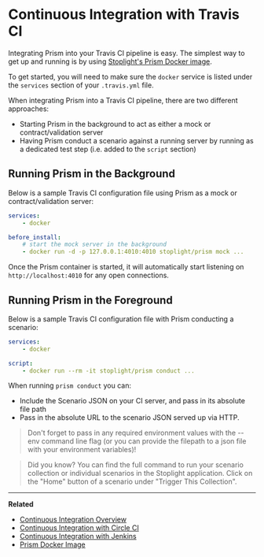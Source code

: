 # Continuous Integration with Travis CI

Integrating Prism into your Travis CI pipeline is easy. The simplest way to get
up and running is by using [Stoplight's Prism Docker
image](https://hub.docker.com/r/stoplight/prism/).

To get started, you will need to make sure the `docker` service is listed under
the `services` section of your `.travis.yml` file.

When integrating Prism into a Travis CI pipeline, there are two different
approaches:

* Starting Prism in the background to act as either a mock or
  contract/validation server
* Having Prism conduct a scenario against a running server by running as a
  dedicated test step (i.e. added to the `script` section)

## Running Prism in the Background

Below is a sample Travis CI configuration file using Prism as a mock or
contract/validation server:

```yaml
services:
    - docker

before_install:
    # start the mock server in the background
    - docker run -d -p 127.0.0.1:4010:4010 stoplight/prism mock ...
```

Once the Prism container is started, it will automatically start listening on
`http://localhost:4010` for any open connections.

## Running Prism in the Foreground

Below is a sample Travis CI configuration file with Prism conducting a scenario:

```yaml
services:
    - docker

script:
    - docker run --rm -it stoplight/prism conduct ...
```

When running `prism conduct` you can:

* Include the Scenario JSON on your CI server, and pass in its absolute file path
* Pass in the absolute URL to the scenario JSON served up via HTTP.

<!-- theme: warning -->

> Don't forget to pass in any required environment values with the --env command
> line flag (or you can provide the filepath to a json file with your environment
> variables)!

<!-- theme: info -->

> Did you know? You can find the full command to run your scenario collection
> or individual scenarios in the Stoplight application. Click on the "Home"
> button of a scenario under "Trigger This Collection".

---

**Related**

* [Continuous Integration Overview](./continuous-integration.md)
* [Continuous Integration with Circle CI](./continous-integration-circle)
* [Continuous Integration with Jenkins](./continous-integration-jenkins)
* [Prism Docker Image](https://hub.docker.com/r/stoplight/prism/)
